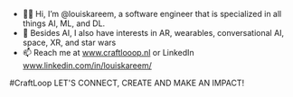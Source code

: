 - 🙋‍♂️ Hi, I’m @louiskareem, a software engineer that is specialized in all things AI, ML, and DL.
- 👀 Besides AI, I also have interests in AR, wearables, conversational AI, space, XR, and star wars
- 📫 Reach me at www.craftlooop.nl or LinkedIn www.linkedin.com/in/louiskareem/

#CraftLoop
LET'S CONNECT, CREATE AND MAKE AN IMPACT!

<!---
louiskareem/louiskareem is a ✨ special ✨ repository because its `README.md` (this file) appears on your GitHub profile.
You can click the Preview link to take a look at your changes.
--->
